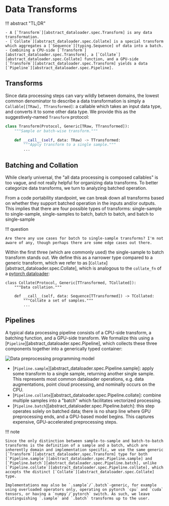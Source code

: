 # Data Transforms

!!! abstract "TL;DR"

    - A [`Transform`][abstract_dataloader.spec.Transform] is any data transformation.
    - [`Collate`][abstract_dataloader.spec.Collate] is a special transform which aggregates a [`Sequence`][typing.Sequence] of data into a batch.
    - Combining a CPU-side [`Transform`][abstract_dataloader.spec.Transform], a [`Collate`][abstract_dataloader.spec.Collate] function, and a GPU-side [`Transform`][abstract_dataloader.spec.Transform] yields a data [`Pipeline`][abstract_dataloader.spec.Pipeline].

## Transforms

Since data processing steps can vary wildly between domains, the lowest common denominator to describe a data transformation is simply a `Callable[[TRaw], TTransformed]`: a callable which takes an input data type, and converts it to some other data type. We provide this as the suggestively-named `Transform` protocol:

```python
class Transform(Protocol, Generic[TRaw, TTransformed]):
    """Sample or batch-wise transform."""

    def __call__(self, data: TRaw) -> TTransformed:
        """Apply transform to a single sample."""
        ...
```

## Batching and Collation

While clearly universal, the "all data processing is composed callables" is too vague, and not really helpful for organizing data transforms. To better categorize data transforms, we turn to analyzing batched operation.

From a code portability standpoint, we can break down all transforms based on whether they support batched operation in the inputs and/or outputs. This implies that there are four possible types of transforms: single-sample to single-sample, single-samples to batch, batch to batch, and batch to single-sample

!!! question

    Are there any use cases for batch to single-sample transforms? I'm not aware of any, though perhaps there are some edge cases out there.

Within the first three (which are commonly used) the single-sample to batch transform stands out. We define this as a narrower type compared to a generic transform, which we refer to as [`Collate`][abstract_dataloader.spec.Collate], which is analogous to the `collate_fn` of a [pytorch dataloader](https://pytorch.org/docs/stable/data.html):

```
class Collate(Protocol, Generic[TTransformed, TCollated]):
    """Data collation."""

    def __call__(self, data: Sequence[TTransformed]) -> TCollated:
        """Collate a set of samples."""
        ...
```

## Pipelines

A typical data processing pipeline consists of a CPU-side transform, a batching function, and a GPU-side transform. We formalize this using a [`Pipeline`][abstract_dataloader.spec.Pipeline], which collects these three components together into a generically typed container:

![Data preprocessing programming model](diagrams/pipeline.svg)

- [`Pipeline.sample`][abstract_dataloader.spec.Pipeline.sample]: apply some transform to a single sample, returning another single sample. This represents most common dataloader operations, e.g. data augmentations, point cloud processing, and nominally occurs on the CPU.
- [`Pipeline.collate`][abstract_dataloader.spec.Pipeline.collate]: combine multiple samples into a "batch" which facilitates vectorized processing.
- [`Pipeline.batch`][abstract_dataloader.spec.Pipeline.batch]: this step operates solely on batched data; there is no sharp line where GPU preprocessing ends, and a GPU-based model begins. This captures expensive, GPU-accelerated preprocessing steps.

!!! note

    Since the only distinction between sample-to-sample and batch-to-batch transforms is the definition of a sample and a batch, which are inherently domain and implementation specific, we use the same generic [`Transform`][abstract_dataloader.spec.Transform] type for both [`Pipeline.sample`][abstract_dataloader.spec.Pipeline.sample] and [`Pipeline.batch`][abstract_dataloader.spec.Pipeline.batch], unlike [`Pipeline.collate`][abstract_dataloader.spec.Pipeline.collate], which accepts the distinct [`Collate`][abstract_dataloader.spec.Collate] type.
    
    Implementations may also be `.sample`/`.batch`-generic, for example using overloaded operators only, operating on pytorch `cpu` and `cuda` tensors, or having a `numpy`/`pytorch` switch. As such, we leave distinguishing `.sample` and `.batch` transforms up to the user.
